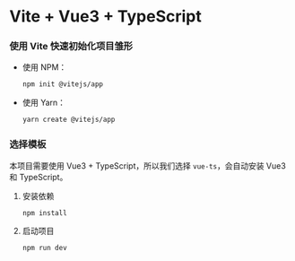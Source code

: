# Vite + Vue3 + TypeScript

### 使用 Vite 快速初始化项目雏形

- 使用 NPM：

  ```bash
  npm init @vitejs/app
  ```

- 使用 Yarn：

  ```bash
  yarn create @vitejs/app
  ```

### 选择模板

本项目需要使用 Vue3 + TypeScript，所以我们选择 `vue-ts`，会自动安装 Vue3 和 TypeScript。

1. 安装依赖

   ```bash
   npm install
   ```

2. 启动项目

   ```bash
   npm run dev
   ```